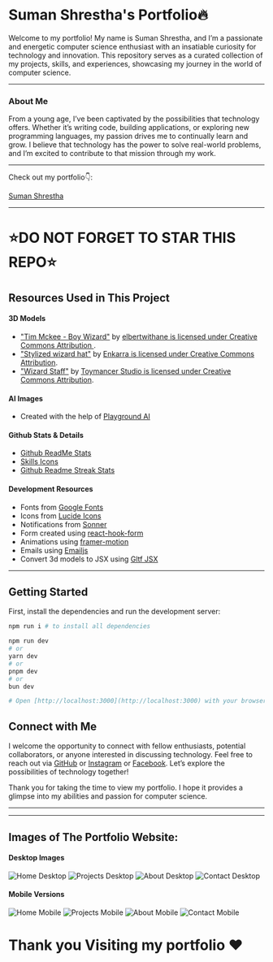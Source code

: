 # Suman Shrestha's Portfolio🔥

Welcome to my portfolio! My name is Suman Shrestha, and I’m a passionate and energetic computer science enthusiast with an insatiable curiosity for technology and innovation. This repository serves as a curated collection of my projects, skills, and experiences, showcasing my journey in the world of computer science.

---

### About Me

From a young age, I’ve been captivated by the possibilities that technology offers. Whether it’s writing code, building applications, or exploring new programming languages, my passion drives me to continually learn and grow. I believe that technology has the power to solve real-world problems, and I’m excited to contribute to that mission through my work.

---

Check out my portfolio👇: <br />

[Suman Shrestha](https://sumanshrestha.vercel.app)
<br />

---

# ⭐DO NOT FORGET TO STAR THIS REPO⭐

## Resources Used in This Project

#### 3D Models

- ["Tim Mckee - Boy Wizard"](https://skfb.ly/6YATu) by [elbertwithane is licensed under Creative Commons Attribution ](http://creativecommons.org/licenses/by/4.0/).
- ["Stylized wizard hat"](https://skfb.ly/ozxOQ) by [Enkarra is licensed under Creative Commons Attribution](http://creativecommons.org/licenses/by/4.0/).
- ["Wizard Staff"](https://skfb.ly/6QYZw) by [Toymancer Studio is licensed under Creative Commons Attribution](http://creativecommons.org/licenses/by/4.0/).

#### AI Images

- Created with the help of [Playground AI](https://playgroundai.com/)

#### Github Stats & Details

- [Github ReadMe Stats](https://github.com/anuraghazra/github-readme-stats)
- [Skills Icons](https://github.com/tandpfun/skill-icons)
- [Github Readme Streak Stats](https://github.com/denvercoder1/github-readme-streak-stats)

#### Development Resources

- Fonts from [Google Fonts](https://fonts.google.com/) <br />
- Icons from [Lucide Icons](https://lucide.dev/) <br />
- Notifications from [Sonner](https://sonner.emilkowal.ski/) <br />
- Form created using [react-hook-form](https://react-hook-form.com/) <br />
- Animations using [framer-motion](https://www.framer.com/motion/) <br />
- Emails using [Emailjs](https://www.emailjs.com/) <br />
- Convert 3d models to JSX using [Gltf JSX](https://github.com/pmndrs/gltfjsx)

---

## Getting Started

First, install the dependencies and run the development server:

```bash
npm run i # to install all dependencies

npm run dev
# or
yarn dev
# or
pnpm dev
# or
bun dev

# Open [http://localhost:3000](http://localhost:3000) with your browser to see the result.
```

## Connect with Me

I welcome the opportunity to connect with fellow enthusiasts, potential collaborators, or anyone interested in discussing technology. Feel free to reach out via [GitHub](https://github.com/SumanShrestha14) or [Instagram](https://www.instagram.com/sumanbshrestha714/) or [Facebook](https://www.facebook.com/masters.suman). Let’s explore the possibilities of technology together!

Thank you for taking the time to view my portfolio. I hope it provides a glimpse into my abilities and passion for computer science.

---

---

## Images of The Portfolio Website:

#### Desktop Images

![Home Desktop](<website images/Home-desktop.png>)
![Projects Desktop](<website images/Project-desktop.png>)
![About Desktop](<website images/About-desktop.png>)
![Contact Desktop](<website images/Contact-desktop.png>)

#### Mobile Versions

![Home Mobile](<website images/Home-mobile.png>)
![Projects Mobile](<website images/Project-mobile.png>)
![About Mobile](<website images/About-mobile.png>)
![Contact Mobile](<website images/Contact-mobile.png>)

# Thank you Visiting my portfolio ❤️
